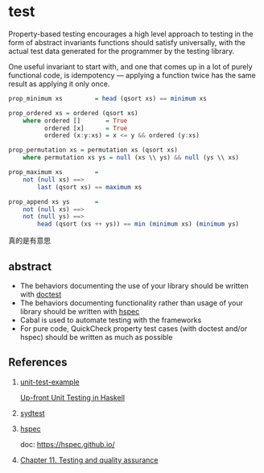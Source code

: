 # test

Property-based testing encourages a high level approach to testing in the form of abstract invariants functions should satisfy universally, with the actual test data generated for the programmer by the testing library.

One useful invariant to start with, and one that comes up in a lot of purely functional code, is idempotency — applying a function twice has the same result as applying it only once.

```hs
prop_minimum xs         = head (qsort xs) == minimum xs

prop_ordered xs = ordered (qsort xs)
    where ordered []       = True
          ordered [x]      = True
          ordered (x:y:xs) = x <= y && ordered (y:xs)

prop_permutation xs = permutation xs (qsort xs)
    where permutation xs ys = null (xs \\ ys) && null (ys \\ xs)

prop_maximum xs         =
    not (null xs) ==>
        last (qsort xs) == maximum xs

prop_append xs ys       =
    not (null xs) ==>
    not (null ys) ==>
        head (qsort (xs ++ ys)) == min (minimum xs) (minimum ys)
```

真的是有意思

## abstract

- The behaviors documenting the use of your library should be written with [doctest](https://github.com/sol/doctest-haskell#readme)
- The behaviors documenting functionality rather than usage of your library should be written with [hspec](http://hspec.github.com/)
- Cabal is used to automate testing with the frameworks
- For pure code, QuickCheck property test cases (with doctest and/or hspec) should be written as much as possible

## References

1. [unit-test-example](https://github.com/kazu-yamamoto/unit-test-example)

   [Up-front Unit Testing in Haskell](https://github.com/kazu-yamamoto/unit-test-example/blob/master/markdown/en/tutorial.md)

2. [sydtest](https://github.com/NorfairKing/sydtest)

3. [hspec](https://github.com/hspec/hspec)

   doc: https://hspec.github.io/

4. [Chapter 11. Testing and quality assurance](https://book.realworldhaskell.org/read/testing-and-quality-assurance.html#id628218)
